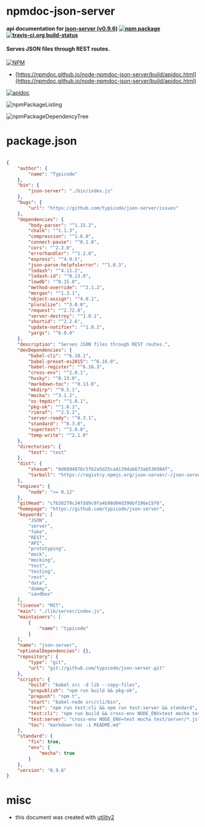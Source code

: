 # npmdoc-json-server

#### api documentation for  [json-server (v0.9.6)](https://github.com/typicode/json-server)  [![npm package](https://img.shields.io/npm/v/npmdoc-json-server.svg?style=flat-square)](https://www.npmjs.org/package/npmdoc-json-server) [![travis-ci.org build-status](https://api.travis-ci.org/npmdoc/node-npmdoc-json-server.svg)](https://travis-ci.org/npmdoc/node-npmdoc-json-server)

#### Serves JSON files through REST routes.

[![NPM](https://nodei.co/npm/json-server.png?downloads=true&downloadRank=true&stars=true)](https://www.npmjs.com/package/json-server)

- [https://npmdoc.github.io/node-npmdoc-json-server/build/apidoc.html](https://npmdoc.github.io/node-npmdoc-json-server/build/apidoc.html)

[![apidoc](https://npmdoc.github.io/node-npmdoc-json-server/build/screenCapture.buildCi.browser.%252Ftmp%252Fbuild%252Fapidoc.html.png)](https://npmdoc.github.io/node-npmdoc-json-server/build/apidoc.html)

![npmPackageListing](https://npmdoc.github.io/node-npmdoc-json-server/build/screenCapture.npmPackageListing.svg)

![npmPackageDependencyTree](https://npmdoc.github.io/node-npmdoc-json-server/build/screenCapture.npmPackageDependencyTree.svg)



# package.json

```json

{
    "author": {
        "name": "Typicode"
    },
    "bin": {
        "json-server": "./bin/index.js"
    },
    "bugs": {
        "url": "https://github.com/typicode/json-server/issues"
    },
    "dependencies": {
        "body-parser": "^1.15.2",
        "chalk": "^1.1.3",
        "compression": "^1.6.0",
        "connect-pause": "^0.1.0",
        "cors": "^2.3.0",
        "errorhandler": "^1.2.0",
        "express": "^4.9.5",
        "json-parse-helpfulerror": "^1.0.3",
        "lodash": "^4.11.2",
        "lodash-id": "^0.13.0",
        "lowdb": "^0.15.0",
        "method-override": "^2.1.2",
        "morgan": "^1.3.1",
        "object-assign": "^4.0.1",
        "pluralize": "^3.0.0",
        "request": "^2.72.0",
        "server-destroy": "^1.0.1",
        "shortid": "^2.2.6",
        "update-notifier": "^1.0.2",
        "yargs": "^6.0.0"
    },
    "description": "Serves JSON files through REST routes.",
    "devDependencies": {
        "babel-cli": "^6.10.1",
        "babel-preset-es2015": "^6.16.0",
        "babel-register": "^6.16.3",
        "cross-env": "^2.0.1",
        "husky": "^0.13.0",
        "markdown-toc": "^0.13.0",
        "mkdirp": "^0.5.1",
        "mocha": "^3.1.2",
        "os-tmpdir": "^1.0.1",
        "pkg-ok": "^1.0.1",
        "rimraf": "^2.5.2",
        "server-ready": "^0.3.1",
        "standard": "^8.3.0",
        "supertest": "^2.0.0",
        "temp-write": "^2.1.0"
    },
    "directories": {
        "test": "test"
    },
    "dist": {
        "shasum": "0d6894876c5fb2a5d25ca4139dab673ab536984f",
        "tarball": "https://registry.npmjs.org/json-server/-/json-server-0.9.6.tgz"
    },
    "engines": {
        "node": ">= 0.12"
    },
    "gitHead": "c7b38279c34fdd9c9fa4b98d04d396bf196e15f6",
    "homepage": "https://github.com/typicode/json-server",
    "keywords": [
        "JSON",
        "server",
        "fake",
        "REST",
        "API",
        "prototyping",
        "mock",
        "mocking",
        "test",
        "testing",
        "rest",
        "data",
        "dummy",
        "sandbox"
    ],
    "license": "MIT",
    "main": "./lib/server/index.js",
    "maintainers": [
        {
            "name": "typicode"
        }
    ],
    "name": "json-server",
    "optionalDependencies": {},
    "repository": {
        "type": "git",
        "url": "git://github.com/typicode/json-server.git"
    },
    "scripts": {
        "build": "babel src -d lib --copy-files",
        "prepublish": "npm run build && pkg-ok",
        "prepush": "npm t",
        "start": "babel-node src/cli/bin",
        "test": "npm run test:cli && npm run test:server && standard",
        "test:cli": "npm run build && cross-env NODE_ENV=test mocha test/cli/*.js",
        "test:server": "cross-env NODE_ENV=test mocha test/server/*.js",
        "toc": "markdown-toc -i README.md"
    },
    "standard": {
        "fix": true,
        "env": {
            "mocha": true
        }
    },
    "version": "0.9.6"
}
```



# misc
- this document was created with [utility2](https://github.com/kaizhu256/node-utility2)
